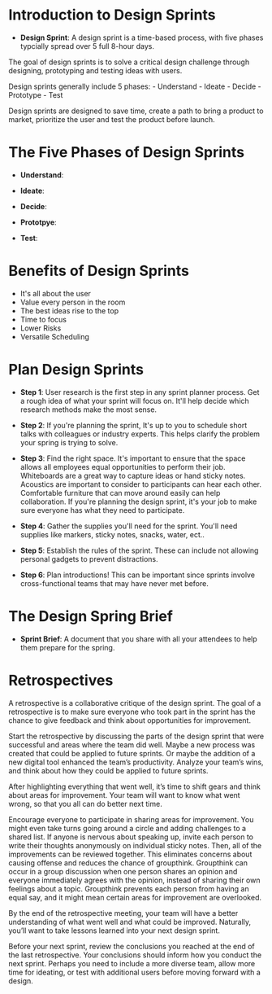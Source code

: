 # Introduction to Design Sprints

- **Design Sprint**: A design sprint is a time-based process, with five phases typcially spread over 5 full 8-hour days.

The goal of design sprints is to solve a critical design challenge through designing, prototyping and testing ideas with users.

Design sprints generally include 5 phases:
    - Understand
    - Ideate
    - Decide
    - Prototype
    - Test

Design sprints are designed to save time, create a path to bring a product to market, prioritize the user and test the product before launch.

# The Five Phases of Design Sprints

- **Understand**:

- **Ideate**:

- **Decide**:

- **Prototpye**:

- **Test**:

# Benefits of Design Sprints

- It's all about the user
- Value every person in the room
- The best ideas rise to the top
- Time to focus
- Lower Risks
- Versatile Scheduling

# Plan Design Sprints

- **Step 1**: User research is the first step in any sprint planner process. Get a rough idea of what your sprint will focus on. It'll help decide which research methods make the most sense.

- **Step 2**: If you're planning the sprint, It's up to you to schedule short talks with colleagues or industry experts. This helps clarify the problem your spring is trying to solve.

- **Step 3**: Find the right space. It's important to ensure that the space allows all employees equal opportunities to perform their job. Whiteboards are a great way to capture ideas or hand sticky notes. Acoustics are important to consider to participants can hear each other. Comfortable furniture that can move around easily can help collaboration. If you're planning the design sprint, it's your job to make sure everyone has what they need to participate.

- **Step 4**: Gather the supplies you'll need for the sprint. You'll need supplies like markers, sticky notes, snacks, water, ect..

- **Step 5**: Establish the rules of the sprint. These can include not allowing personal gadgets to prevent distractions.

- **Step 6**: Plan introductions! This can be important since sprints involve cross-functional teams that may have never met before.

# The Design Spring Brief

- **Sprint Brief**: A document that you share with all your attendees to help them prepare for the spring.

# Retrospectives 

A retrospective is a collaborative critique of the design sprint. The goal of a retrospective is to make sure everyone who took part in the sprint has the chance to give feedback and think about opportunities for improvement. 

Start the retrospective by discussing the parts of the design sprint that were successful and areas where the team did well. Maybe a new process was created that could be applied to future sprints. Or maybe the addition of a new digital tool enhanced the team’s productivity. Analyze your team’s wins, and think about how they could be applied to future sprints.

After highlighting everything that went well, it’s time to shift gears and think about areas for improvement. Your team will want to know what went wrong, so that you all can do better next time. 

Encourage everyone to participate in sharing areas for improvement. You might even take turns going around a circle and adding challenges to a shared list. If anyone is nervous about speaking up, invite each person to write their thoughts anonymously on individual sticky notes. Then, all of the improvements can be reviewed together. This eliminates concerns about causing offense and reduces the chance of groupthink. Groupthink can occur in a group discussion when one person shares an opinion and everyone immediately agrees with the opinion, instead of sharing their own feelings about a topic. Groupthink prevents each person from having an equal say, and it might mean certain areas for improvement are overlooked.

By the end of the retrospective meeting, your team will have a better understanding of what went well and what could be improved. Naturally, you’ll want to take lessons learned into your next design sprint. 

Before your next sprint, review the conclusions you reached at the end of the last retrospective. Your conclusions should inform how you conduct the next sprint. Perhaps you need to include a more diverse team, allow more time for ideating, or test with additional users before moving forward with a design.